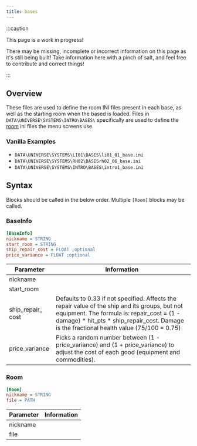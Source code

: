 ```yaml
---
title: bases
---
```


:::caution

This page is a work in progress!

There may be missing, incomplete or incorrect information on this page as it's still being built! Take information here with a pinch of salt, and feel free to contribute and correct things!

:::

## Overview
These files are used to define the room INI files present in each base, as well as the starting room when the based is loaded. Files in `DATA\UNIVERSE\SYSTEMS\INTRO\BASES\` specifically are used to define the [room](rooms.md) ini files the menu screens use.

### Vanilla Examples

* `DATA\UNIVERSE\SYSTEMS\LI01\BASES\li01_01_base.ini`
* `DATA\UNIVERSE\SYSTEMS\RH02\BASESrh02_06_base.ini`
* `DATA\UNIVERSE\SYSTEMS\INTRO\BASES\intro1_base.ini`

## Syntax

Blocks should be called in the below order. Multiple `[Room]` blocks may be called.

### BaseInfo

```ini
[BaseInfo]
nickname = STRING
start_room = STRING
ship_repair_cost = FLOAT ;optional
price_variance = FLOAT ;optional
```

| Parameter         | Information                                                                                                                                                                                                                               |
| ----------------- | ----------------------------------------------------------------------------------------------------------------------------------------------------------------------------------------------------------------------------------------- |
| nickname          |                                                                                                                                                                                                                                           |
| start_room        |                                                                                                                                                                                                                                           |
| ship_repair_ cost | Defaults to 0.33 if not specified. Affects the repair value of the ship and its groups, but not equipment. The formula is: repair_cost = (1 - damage) * hit_pts * ship_repair_cost. Damage is the fractional health value (75/100 = 0.75) |
| price_variance    | Picks a random number between (1 - price_variance) and (1 + price_variance) to adjust the cost of each good (equipment and commodities).                                                                                                  |

### Room

```ini
[Room]
nickname = STRING
file = PATH
```

| Parameter | Information |
| --------- | ----------- |
| nickname  |             |
| file      |             |
